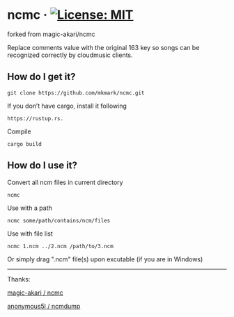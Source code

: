 # ncmc &middot; [![License: MIT](https://img.shields.io/badge/License-MIT-yellow.svg)](https://opensource.org/licenses/MIT)

forked from magic-akari/ncmc

Replace comments value with the original 163 key so songs can be recognized correctly by cloudmusic clients.

## How do I get it?

```
git clone https://github.com/mkmark/ncmc.git
```

If you don’t have cargo, install it following
```
https://rustup.rs.
```

Compile
```
cargo build
```


## How do I use it?

Convert all ncm files in current directory

```
ncmc
```

Use with a path

```
ncmc some/path/contains/ncm/files
```

Use with file list

```
ncmc 1.ncm ../2.ncm /path/to/3.ncm
```

Or simply drag ".ncm" file(s) upon excutable (if you are in Windows)

---

Thanks: 

[magic-akari / ncmc](https://github.com/magic-akari/ncmc)

[anonymous5l / ncmdump](https://github.com/anonymous5l/ncmdump)
